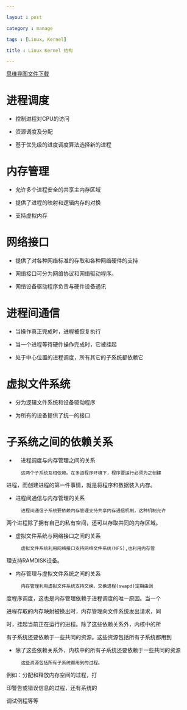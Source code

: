 ---
layout : post
category : manage
tags : [Linux, Kernel]
title : Linux Kernel 结构
---
[思维导图文件下载](#)
# 进程调度
- 控制进程对CPU的访问
- 资源调度及分配
- 基于优先级的进度调度算法选择新的进程
# 内存管理
- 允许多个进程安全的共享主内存区域
- 提供了进程的映射和逻辑内存的对换
- 支持虚拟内存
# 网络接口
- 提供了对各种网络标准的存取和各种网络硬件的支持
- 网络接口可分为网络协议和网络驱动程序。
- 网络设备驱动程序负责与硬件设备通讯
# 进程间通信
- 当操作真正完成时，进程被恢复执行
- 当一个进程等待硬件操作完成时，它被挂起
- 处于中心位置的进程调度，所有其它的子系统都依赖它
# 虚拟文件系统
- 分为逻辑文件系统和设备驱动程序
- 为所有的设备提供了统一的接口
# 子系统之间的依赖关系
- 　进程调度与内存管理之间的关系
        这两个子系统互相依赖。在多道程序环境下，程序要运行必须为之创建
进程，而创建进程的第一件事情，就是将程序和数据装入内存。
- 进程间通信与内存管理的关系
        进程间通信子系统要依赖内存管理支持共享内存通信机制，这种机制允许
两个进程除了拥有自己的私有空间，还可以存取共同的内存区域。
- 虚拟文件系统与网络接口之间的关系
        虚拟文件系统利用网络接口支持网络文件系统(NFS),也利用内存管
理支持RAMDISK设备。
- 内存管理与虚拟文件系统之间的关系
        内存管理利用虚拟文件系统支持交换，交换进程(swapd)定期由调
度程序调度，这也是内存管理依赖于进程调度的唯一原因。当一个
进程存取的内存映射被换出时，内存管理向文件系统发出请求，同
时，挂起当前正在运行的进程。除了这些依赖关系外，内核中的所
有子系统还要依赖于一些共同的资源。这些资源包括所有子系统都用到
- 除了这些依赖关系外，内核中的所有子系统还要依赖于一些共同的资源
        这些资源包括所有子系统都用到的过程。
例如：分配和释放内存空间的过程，打
印警告或错误信息的过程，还有系统的
调试例程等等